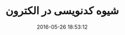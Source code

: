 ---
layout: post
title: "شیوه کدنویسی در الکترون"
date: 2016-05-26 18:53:12
section: article
tags: js
link: "http://www.dotnettips.info/post/2415/%D8%B4%DB%8C%D9%88%D9%87-%DA%A9%D8%AF%D9%86%D9%88%DB%8C%D8%B3%DB%8C-%D8%AF%D8%B1-%D8%A7%D9%84%DA%A9%D8%AA%D8%B1%D9%88%D9%86"
user: "نوید کاشانی"
user_link: "http://navid.kashani.ir/"
---